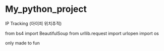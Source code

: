 # My_python_project
IP Tracking (아이피 위치추적)

from bs4 import BeautifulSoup
from urllib.request import urlopen
import os

only made to fun
